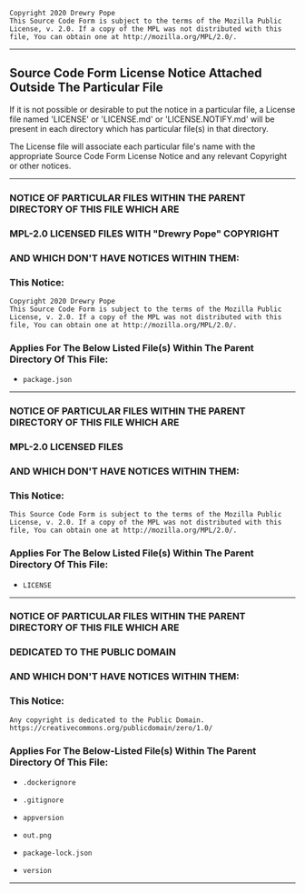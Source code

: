     Copyright 2020 Drewry Pope
    This Source Code Form is subject to the terms of the Mozilla Public
    License, v. 2.0. If a copy of the MPL was not distributed with this
    file, You can obtain one at http://mozilla.org/MPL/2.0/.

----


## Source Code Form License Notice Attached Outside The Particular File

If it is not possible or desirable to put the notice in a particular file,
a License file named 'LICENSE' or 'LICENSE.md' or 'LICENSE.NOTIFY.md' will
be present in each directory which has particular file(s) in that directory.

The License file will associate each particular file's name with the appropriate 
Source Code Form License Notice and any relevant Copyright or other notices.


----


### NOTICE OF PARTICULAR FILES WITHIN THE PARENT DIRECTORY OF THIS FILE WHICH ARE
### MPL-2.0 LICENSED FILES WITH "Drewry Pope" COPYRIGHT
### AND WHICH DON'T HAVE NOTICES WITHIN THEM:
### This Notice:
    Copyright 2020 Drewry Pope
    This Source Code Form is subject to the terms of the Mozilla Public
    License, v. 2.0. If a copy of the MPL was not distributed with this
    file, You can obtain one at http://mozilla.org/MPL/2.0/.
### Applies For The Below Listed File(s) Within The Parent Directory Of This File:
-
      package.json


----


### NOTICE OF PARTICULAR FILES WITHIN THE PARENT DIRECTORY OF THIS FILE WHICH ARE
### MPL-2.0 LICENSED FILES
### AND WHICH DON'T HAVE NOTICES WITHIN THEM:
### This Notice:
    This Source Code Form is subject to the terms of the Mozilla Public
    License, v. 2.0. If a copy of the MPL was not distributed with this
    file, You can obtain one at http://mozilla.org/MPL/2.0/.
### Applies For The Below Listed File(s) Within The Parent Directory Of This File:
-
      LICENSE


----


### NOTICE OF PARTICULAR FILES WITHIN THE PARENT DIRECTORY OF THIS FILE WHICH ARE
### DEDICATED TO THE PUBLIC DOMAIN
### AND WHICH DON'T HAVE NOTICES WITHIN THEM:
### This Notice:
    Any copyright is dedicated to the Public Domain.
    https://creativecommons.org/publicdomain/zero/1.0/
### Applies For The Below-Listed File(s) Within The Parent Directory Of This File:
-
      .dockerignore
-
      .gitignore
-
      appversion
-
      out.png
-
      package-lock.json
-
      version


----


